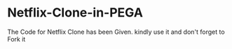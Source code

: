 # Netflix-Clone-in-PEGA
The Code for Netflix Clone has been Given.  kindly use it and don't forget to Fork it

